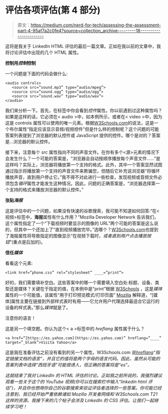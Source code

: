# 评估各项评估(第 4 部分)

> 原文：<https://medium.com/nerd-for-tech/assessing-the-assessment-part-4-95af7a2c0fe4?source=collection_archive---------18----------------------->

这将是我关于 LinkedIn HTML 评估的最后一篇文章。正如在我以前的文章中，我将讨论评估中出现的几个 HTML 属性。

**控制用*控制*控制**

一个问题是下面的代码会做什么:

```
<audio controls>
   <source src=”sound.mp3” type=”audio/mpeg”>
   <source src=”sound.ogg” type=”audio/ogg”>
   <source src=”sound.wav” type=”audio/wav”>
</audio>
```

我们来分析一下。首先，在标签中你会看到*控件*属性。你以前遇到过这种属性吗？如果是这样的话，它必须在< audio >中，如本例所示，或者在< video >中，因为这是 controls 属性可以使用的唯一元素。根据[W3Schools.com](https://www.w3schools.com/tags/att_controls.asp)的说法，这是一个布尔属性“指定应该显示音频/视频控件”但是什么样的控制呢？这个问题的可能答案列表提到了浏览器的默认控件或 JavaScript 提供的控件。哪个是对的？答案是…浏览器的默认控件。

接下来，注意每个 *src* 属性指向不同的声音文件。在你有多个<源>元素的情况下会发生什么？一个可能的答案是，“浏览器会自动按顺序播放每个声音文件……”是这样吗？实际上，浏览器将播放第一个支持的格式。此外，其中一个答案显然试图通过指示将播放第一个支持的声音文件来欺骗您，但随后它补充说浏览器“将循环播放声音，直到用户停止它。”我不得不对此进行一些检查，发现视频或音频文件必须包含*循环*属性才能发生这种情况。因此，问题的正确答案是，“浏览器选择第一个支持的格式来播放浏览器的默认控件。”

**张贴*海报***

这是评估中的一个问题，如果没有快速的谷歌搜索，我可能不知道如何回答:“在<视频>标签中，**海报**属性有什么作用？”Mozilla Developer Network 告诉我们，这个属性指定了一个“下载视频时要显示的图像的 URL”两个可能的答案是这么说的，但其中一个还加上了“直到视频播放完毕。”选哪个？[W3Schools.com](https://www.w3schools.com/tags/tag_video.asp)也提到了海报属性将导致指定的图像显示“在视频下载时，*或者直到用户点击播放按钮*”(重点是后加的)。

**信任*媒体***

看看这个<link>元素:

```
<link href=”phone.css” rel=”stylesheet” ____=”print”>
```

好的，我们需要填补空白。这些答案中的哪一个需要填入空白处:标题、设备、类型还是媒体？关键在于指定的值，在本例中是“print”根据 [W3Schools](https://www.w3schools.com/tags/att_link_media.asp) ，这是*媒体*属性的一个可能值，该属性“用于打印预览模式/打印页面” [Mozilla](https://developer.mozilla.org/en-US/docs/Web/HTML/Element/link) 解释道，“[媒体]属性主要在链接到外部样式表时有用——它允许用户代理选择最适合它运行的设备的样式表。”那么*媒体*就是了。

注意你的语言！

这是另一个填空题。你认为这个< a >标签中的 *hreflang* 属性属于什么？

```
<a href=”[https://es.yahoo.com](https://es.yahoo.com)” hreflang=”____” target=”_blank”>Visita Yahoo</a>
```

这是我在准备评估之前没有看到的另一个属性。W3Schools.com 说[*hreflang*](https://www.w3schools.com/tags/att_a_hreflang.asp)*“指定链接文档的语言”，并且它的值将是两个字母的语言代码。因此，虽然从可能的答案列表中选择“西班牙语”可能很诱人，但正确的答案将是“es”。*

*这就结束了我对 LinkedIn 的 HTML 评估的讨论。正如我之前所说的，我强烈建议观看一些关于这个的 YouTube 视频(你可以在搜索栏中输入“linkedin html 评估”)，并且你也想用你自己的谷歌搜索来验证评估者选择的一些答案。你可能已经注意到，我已经开始严重依赖诸如 Mozilla 开发者网络和 W3Schools.com T21 这样的资源。我接下来的几个帖子会涉及 LinkedIn 的 CSS 评估。让我们一起继续学习吧！*